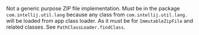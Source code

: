 Not a generic purpose ZIP file implementation. Must be in the package `com.intellij.util.lang` because any class from `com.intellij.util.lang.` will be loaded from app class loader. As it must be for `ImmutableZipFile` and related classes. See `PathClassLoader.findClass`.